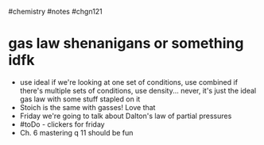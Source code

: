 #chemistry #notes #chgn121

# gas law shenanigans or something idfk
- use ideal if we're looking at one set of conditions, use combined if there's multiple sets of conditions, use density... never, it's just the ideal gas law with some stuff stapled on it
- Stoich is the same with gasses! Love that
- Friday we're going to talk about Dalton's law of partial pressures
- #toDo - clickers for friday
- Ch. 6 mastering q 11 should be fun


